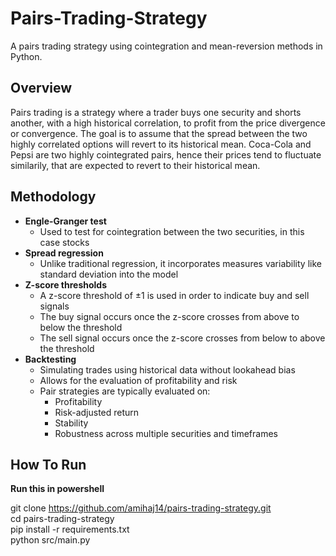 # Pairs-Trading-Strategy

A pairs trading strategy using cointegration and mean-reversion methods in Python.

## Overview
Pairs trading is a strategy where a trader buys one security and shorts another, with a high historical correlation, to profit from the price divergence or convergence. The goal is to assume that the spread between the two highly correlated options will revert to its historical mean. Coca-Cola and Pepsi are two highly cointegrated pairs, hence their prices tend to fluctuate similarily, that are expected to revert to their historical mean.

## Methodology
- **Engle-Granger test**
  - Used to test for cointegration between the two securities, in this case stocks
- **Spread regression**
  - Unlike traditional regression, it incorporates measures variability like standard deviation into the model
- **Z-score thresholds**
  - A z-score threshold of ±1 is used in order to indicate buy and sell signals
  - The buy signal occurs once the z-score crosses from above to below the threshold
  - The sell signal occurs once the z-score crosses from below to above the threshold
- **Backtesting**
  - Simulating trades using historical data without lookahead bias
  - Allows for the evaluation of profitability and risk
  - Pair strategies are typically evaluated on:
      - Profitability
      - Risk-adjusted return
      - Stability
      - Robustness across multiple securities and timeframes

## How To Run
**Run this in powershell** <br/>

git clone https://github.com/amihaj14/pairs-trading-strategy.git <br/>
cd pairs-trading-strategy <br/>
pip install -r requirements.txt <br/>
python src/main.py <br/>
